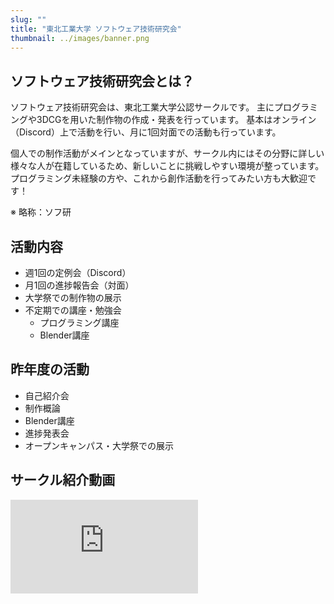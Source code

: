 ```yaml
---
slug: ""
title: "東北工業大学 ソフトウェア技術研究会"
thumbnail: ../images/banner.png
---
```

## ソフトウェア技術研究会とは？

ソフトウェア技術研究会は、東北工業大学公認サークルです。
主にプログラミングや3DCGを用いた制作物の作成・発表を行っています。
基本はオンライン（Discord）上で活動を行い、月に1回対面での活動も行っています。

個人での制作活動がメインとなっていますが、サークル内にはその分野に詳しい様々な人が在籍しているため、新しいことに挑戦しやすい環境が整っています。  
プログラミング未経験の方や、これから創作活動を行ってみたい方も大歓迎です！

※ 略称：ソフ研

## 活動内容

- 週1回の定例会（Discord）
- 月1回の進捗報告会（対面）
- 大学祭での制作物の展示
- 不定期での講座・勉強会
  - プログラミング講座
  - Blender講座

## 昨年度の活動

- 自己紹介会
- 制作概論
- Blender講座
- 進捗発表会
- オープンキャンパス・大学祭での展示

## サークル紹介動画

<div style="width: 100%; height: 100%;">
  <iframe src="https://www.youtube.com/embed/lA_oWHtSN3E?si=1utiORjE28NHZqU_" title="YouTube video player" frameborder="0" allow="accelerometer; autoplay; clipboard-write; encrypted-media; gyroscope; picture-in-picture; web-share" referrerpolicy="strict-origin-when-cross-origin" allowfullscreen></iframe>
</div>

## 各種リンク

https://twitter.com/softwaretohtech

https://www.youtube.com/channel/UC7SSbktq3OL--JI28WA8Omg
